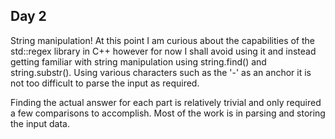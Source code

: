 ## Day 2

String manipulation! At this point I am curious about the capabilities of the std::regex library in C++ however for now I shall avoid using it and instead getting familiar with string manipulation using string.find() and string.substr(). Using various characters such as the '-' as an anchor it is not too difficult to parse the input as required. 

Finding the actual answer for each part is relatively trivial and only required a few comparisons to accomplish. Most of the work is in parsing and storing the input data. 